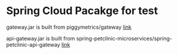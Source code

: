 # Spring Cloud Pacakge for test

gateway.jar is built from piggymetrics/gateway [link](https://docs.microsoft.com/en-us/azure/spring-cloud/spring-cloud-quickstart-launch-app-portal#build-and-deploy-microservice-applications)

api-gateway.jar is built from spring-petclinic-microservices/spring-petclinic-api-gateway [link](https://github.com/Azure-Samples/spring-petclinic-microservices)